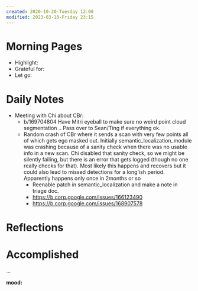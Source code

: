 ```yaml
---
created: 2020-10-20-Tuesday 12:00
modified: 2023-03-10-Friday 23:15
---
```


# Morning Pages
- Highlight:
- Grateful for:
- Let go:

# Daily Notes
- Meeting with Chi about CBr:
	- b/169704804 Have Mitri eyeball to make sure no weird point cloud segmentation .. Pass over to Sean/Ting if everything ok.
	- Random crash of CBr where it sends a scan with very few points all of which gets ego masked out. Initially semantic_localization_module was crashing because of a sanity check when there was no usable info in a new scan. Chi disabled that sanity check, so we might be silently failing, but there is an error that gets logged (though no one really checks for that). Most likely this happens and recovers but it could also lead to missed detections for a long'ish period. Apparently happens only once in 2months or so
		- Reenable patch in semantic_localization and make a note in triage doc.
		- https://b.corp.google.com/issues/166123490
		- https://b.corp.google.com/issues/168907578

# Reflections

# Accomplished

...

**mood:**
